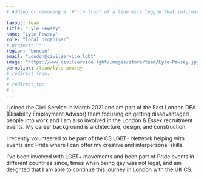 ```yaml
---
# Adding or removing a '#' in front of a line will toggle that information off and on from being processed. 

layout: team
title: "Lyle Pewsey"
name: "Lyle Pewsey"
role: "local organiser"
# project: ""
region: "London"
email: "London@civilservice.lgbt"
image: "https://www.civilservice.lgbt/images/store/team/Lyle-Pewsey.jpg"
permalink: /team/lyle-pewsey
# redirect_from: 
# - 
# redirect_to: 
# - 
---
```


I joined the Civil Service in March 2021 and am part of the East London DEA (Disability Employment Advisor) team focusing on getting disadvantaged people into work and I am also involved in the London & Essex recruitment events. My career background is architecture, design, and construction.

I recently volunteered to be part of the CS LGBT+ Network helping with events and Pride where I can offer my creative and interpersonal skills.

I’ve been involved with LGBT+ movements and been part of Pride events in different countries since, times when being gay was not legal, and am delighted that I am able to continue this journey in London with the UK CS.
